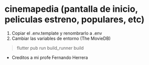 # cinemapedia (pantalla de inicio, peliculas estreno, populares, etc)

1. Copiar el .env.template y renombrarlo a .env
2. Cambiar las variables de entorno (The MovieDB)

> flutter pub run build_runner build


* Creditos a mi profe Fernando Herrera